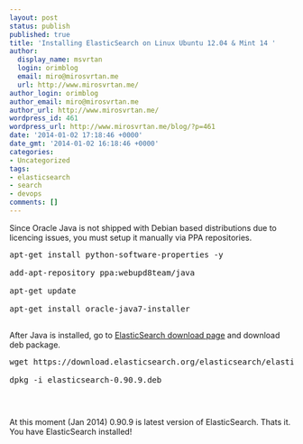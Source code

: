 ```yaml
---
layout: post
status: publish
published: true
title: 'Installing ElasticSearch on Linux Ubuntu 12.04 & Mint 14 '
author:
  display_name: msvrtan
  login: orimblog
  email: miro@mirosvrtan.me
  url: http://www.mirosvrtan.me/
author_login: orimblog
author_email: miro@mirosvrtan.me
author_url: http://www.mirosvrtan.me/
wordpress_id: 461
wordpress_url: http://www.mirosvrtan.me/blog/?p=461
date: '2014-01-02 17:18:46 +0000'
date_gmt: '2014-01-02 16:18:46 +0000'
categories:
- Uncategorized
tags:
- elasticsearch
- search
- devops
comments: []
---
```

<p>Since Oracle Java is not shipped with Debian based distributions due to licencing issues, you must setup it manually via PPA repositories.</p>
<pre lang="bash">
apt-get install python-software-properties -y<br />
add-apt-repository ppa:webupd8team/java<br />
apt-get update<br />
apt-get install oracle-java7-installer<br />
</pre></p>
<p>After Java is installed, go to <a href="http://elasticsearch.org/download/" target="_blank"> ElasticSearch download page</a> and download deb package.</p>
<pre lang="bash">
wget https://download.elasticsearch.org/elasticsearch/elasticsearch/elasticsearch-0.90.9.deb<br />
dpkg -i elasticsearch-0.90.9.deb</p>
<p></pre></p>
<p>At this moment (Jan 2014) 0.90.9 is latest version of ElasticSearch. Thats it. You have ElasticSearch installed!</p>
